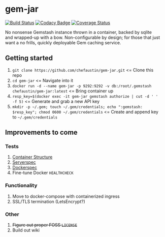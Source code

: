 # gem-jar

[![Build Status](https://travis-ci.org/ChefAustin/gem-jar.svg?branch=master)](https://travis-ci.org/ChefAustin/gem-jar)
[![Codacy Badge](https://api.codacy.com/project/badge/Grade/e8e21cfd9b4a4c66b43eee27ef581513)](https://www.codacy.com/app/ChefAustin/gem-jar?utm_source=github.com&amp;utm_medium=referral&amp;utm_content=ChefAustin/gem-jar&amp;utm_campaign=Badge_Grade)
[![Coverage Status](https://coveralls.io/repos/github/ChefAustin/gem-jar/badge.svg?branch=master)](https://coveralls.io/github/ChefAustin/gem-jar?branch=master)

No nonsense Gemstash instance thrown in a container, backed by sqlite and wrapped-up with a bow. Non-configurable by design; for those that just want a no frills, quickly deployable Gem caching service.

## Getting started
1.  `git clone https://github.com/chefaustin/gem-jar.git` <= Clone this repo
2.  `cd gem-jar` <= Navigate into it
3.  `docker run -d --name gem-jar -p 9292:9292 -v db:/root/.gemstash chefaustin/gem-jar:latest` <= Bring container up
4.  `resp_key=$(docker exec -it gem-jar gemstash authorize | cut -d ' ' -f 5)` <= Generate and grab a new API key
5.  `mkdir -p ~/.gem; touch ~/.gem/credentials; echo ":gemstash: $resp_key"; chmod 0600 ~/.gem/credentials` <= Create and append key to `~/.gem/credentials`

## Improvements to come
### Tests
1.  [Container Structure](https://github.com/GoogleContainerTools/container-structure-test)
2.  [Serverspec](https://github.com/mizzy/serverspec)
3.  [Dockerspec](https://github.com/zuazo/dockerspec)
4.  Fine-tune Docker `HEALTHCHECK`

### Functionality
1.  Move to docker-compose with containerized ingress
2.  SSL/TLS termination (LetsEncrypt?)

### Other
1.  ~~Figure out proper FOSS `LICENSE`~~
2.  Build out wiki
